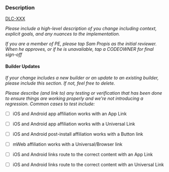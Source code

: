 ### Description

[DLC-XXX](https://button.atlassian.net/browse/DLC-XXX)

_Please include a high-level description of you change including context,
explicit goals, and any nuances to the implementation._

_If you are a member of PE, please tap Sam Propis as the initial reviewer.  When
he approves, or if he is unavailable, tap a CODEOWNER for final sign-off_

#### Builder Updates

_If your change includes a new builder or an update to an existing builder,
please include this section.  If not, feel free to delete._

_Please describe (and link to) any testing or verification that has been done to
ensure things are working properly and we're not introducing a regression.
Common cases to test include:_

- [ ] iOS and Android app affiliation works with an App Link
- [ ] iOS and Android app affiliation works with a Universal Link
- [ ] iOS and Android post-install affiliation works with a Button link
- [ ] mWeb affiliation works with a Universal/Browser link
- [ ] iOS and Android links route to the correct content with an App Link
- [ ] iOS and Android links route to the correct content with an Universal Link

